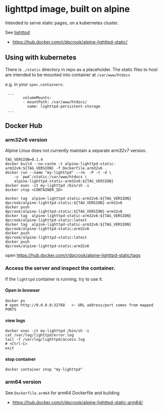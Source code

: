 # lighttpd image, built on alpine

Intended to serve static pages, on a kubernetes cluster.

See [lighttpd](http://www.lighttpd.net/)

 - https://hub.docker.com/r/dpcrook/alpine-lighttpd-static/


## Using with kubernetes

There is `./static` directory in repo as a placeholder.  The static files to host are intended to be mounted into container at `/var/www/htdocs`

e.g. in your `spec.containers`:

```
 ...
        volumeMounts:
        - mountPath: /var/www/htdocs/
          name: lighttpd-persistent-storage
 ...
```


## Docker Hub


### arm32v6 version

Alpine Linux does not currently maintain a separate arm32v7 version.

```
TAG_VERSION=0.1.4
docker build --no-cache -t alpine-lighttpd-static-arm32v6:${TAG_VERSION} -f Dockerfile.arm32v6 .
docker run --name "my-lighttpd" --rm  -P -t -d \
	-v `pwd`/static:/var/www/htdocs \
	alpine-lighttpd-static-arm32v6:${TAG_VERSION}
docker exec -it my-lighttpd /bin/sh -i
docker stop <CONTAINER_ID>

docker tag  alpine-lighttpd-static-arm32v6:${TAG_VERSION} dpcrook/alpine-lighttpd-static:${TAG_VERSION}-arm32v6
docker push                                               dpcrook/alpine-lighttpd-static:${TAG_VERSION}-arm32v6
docker tag  alpine-lighttpd-static-arm32v6:${TAG_VERSION} dpcrook/alpine-lighttpd-static:latest
docker tag  alpine-lighttpd-static-arm32v6:${TAG_VERSION} dpcrook/alpine-lighttpd-static:arm32v6
docker push                                               dpcrook/alpine-lighttpd-static:latest
docker push                                               dpcrook/alpine-lighttpd-static:arm32v6
```

open  https://hub.docker.com/r/dpcrook/alpine-lighttpd-static/tags


### Access the server and  inspect the container.

If the `lighttpd` container is running, try to use it.

#### Open in browser

``` shell
docker ps
# open http://0.0.0.0:32768   <- URL address/port comes from mapped PORTS
```

#### view logs

``` shell
docker exec -it my-lighttpd /bin/sh -i
cat /var/log/lighttpd/error.log
tail -f /var/log/lighttpd/access.log
# <Ctrl-C>
exit
```

#### stop container

``` shell
docker container stop "my-lighttpd"
```


### arm64 version

See `Dockerfile.arm64` for arm64 Dockerfile and building

 - https://hub.docker.com/r/dpcrook/alpine-lighttpd-static-arm64/
